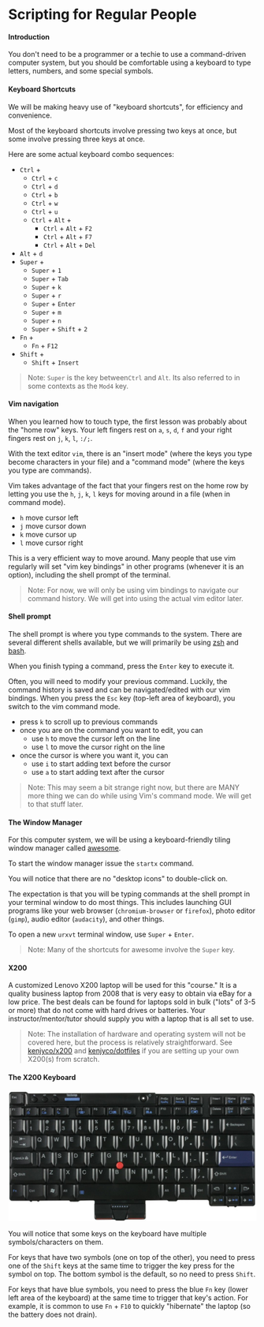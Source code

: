 Scripting for Regular People
=======================

#### Introduction

You don't need to be a programmer or a techie to use a command-driven computer
system, but you should be comfortable using a keyboard to type letters, numbers,
and some special symbols.

#### Keyboard Shortcuts 

We will be making heavy use of "keyboard shortcuts", for efficiency and
convenience.

Most of the keyboard shortcuts involve pressing two keys at once, but some
involve pressing three keys at once.

Here are some actual keyboard combo sequences:

- `Ctrl` +
    - `Ctrl` + `c`
    - `Ctrl` + `d`
    - `Ctrl` + `b`
    - `Ctrl` + `w`
    - `Ctrl` + `u`
    - `Ctrl` + `Alt` +
        - `Ctrl` + `Alt` + `F2`
        - `Ctrl` + `Alt` + `F7`
        - `Ctrl` + `Alt` + `Del`
- `Alt` + `d`
- `Super` +
    - `Super` + `1`
    - `Super` + `Tab`
    - `Super` + `k`
    - `Super` + `r`
    - `Super` + `Enter`
    - `Super` + `m`
    - `Super` + `n`
    - `Super` + `Shift` + `2`
- `Fn` +
    - `Fn` + `F12`
- `Shift` +
    - `Shift` + `Insert`

> Note: `Super` is the key between`Ctrl` and `Alt`. Its also referred to in some
> contexts as the `Mod4` key.

#### Vim navigation 

When you learned how to touch type, the first lesson was probably about the
"home row" keys. Your left fingers rest on `a`, `s`, `d`, `f` and your right
fingers rest on `j`, `k`, `l`, `:/;`.

With the text editor `vim`,  there is an "insert mode" (where the keys you type
become characters in your file) and a "command mode" (where the keys you type
are commands).

Vim takes advantage of the fact that your fingers rest on the home row by
letting you use the `h`, `j`, `k`, `l` keys for moving around in a file (when in
command mode).

- `h` move cursor left
- `j` move cursor down
- `k` move cursor up
- `l` move cursor right

This is a very efficient way to move around. Many people that use vim regularly
will set "vim key bindings" in other programs (whenever it is an option),
including the shell prompt of the terminal.

> Note: For now, we will only be using vim bindings to navigate our command
> history. We will get into using the actual vim editor later.

#### Shell prompt

[zsh]: http://zsh.sourceforge.net/Doc/Release/zsh.html
[bash]: http://tldp.org/HOWTO/Bash-Prog-Intro-HOWTO.html

The shell prompt is where you type commands to the system. There are several
different shells available, but we will primarily be using [zsh][] and
[bash][].

When you finish typing a command, press the `Enter` key to execute it.

Often, you will need to modify your previous command. Luckily, the command
history is saved and can be navigated/edited with our vim bindings. When you
press the `Esc` key (top-left area of keyboard), you switch to the vim command
mode.

- press `k` to scroll up to previous commands
- once you are on the command you want to edit, you can
    - use `h` to move the cursor left on the line 
    - use `l` to move the cursor right on the line
- once the cursor is where you want it, you can
    - use `i` to start adding text before the cursor
    - use `a` to start adding text after the cursor

> Note: This may seem a bit strange right now, but there are MANY more thing we
> can do while using Vim's command mode. We will get to that stuff later.

#### The Window Manager

For this computer system, we will be using a keyboard-friendly tiling window
manager called [awesome](https://awesome.naquadah.org/wiki/My_first_awesome).

To start the window manager issue the `startx` command.

You will notice that there are no "desktop icons" to double-click on.

The expectation is that you will be typing commands at the shell prompt in your
terminal window to do most things. This includes launching GUI programs like
your web browser (`chromium-browser` or `firefox`), photo editor (`gimp`), audio
editor (`audacity`), and other things.

To open a new `urxvt` terminal window, use `Super` + `Enter`.

> Note: Many of the shortcuts for awesome involve the `Super` key.

#### X200

A customized Lenovo X200 laptop will be used for this "course." It is a quality
business laptop from 2008 that is very easy to obtain via eBay for a low price.
The best deals can be found for laptops sold in bulk ("lots" of 3-5 or more)
that do not come with hard drives or batteries.  Your instructor/mentor/tutor
should supply you with a laptop that is all set to use.

> Note: The installation of hardware and operating system will not be covered
> here, but the process is relatively straightforward. See
> [kenjyco/x200](https://github.com/kenjyco/x200/tree/master/sysinstall/mini-14.04)
> and [kenjyco/dotfiles](https://github.com/kenjyco/dotfiles) if you are setting
> up your own X200(s) from scratch.

#### The X200 Keyboard

![x200-keyboard](keyboard.jpg)

You will notice that some keys on the keyboard have multiple symbols/characters
on them. 

For keys that have two symbols (one on top of the other), you need to press one
of the `Shift` keys at the same time to trigger the key press for the symbol on
top. The bottom symbol is the default, so no need to press `Shift`.

For keys that have blue symbols, you need to press the blue `Fn` key (lower left
area of the keyboard) at the same time to trigger that key's action. For
example, it is common to use `Fn` + `F10` to quickly "hibernate" the laptop (so
the battery does not drain).
